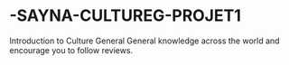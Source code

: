 # -SAYNA-CULTUREG-PROJET1
Introduction to Culture General
General knowledge across the world and encourage you to follow reviews.

